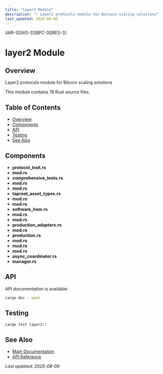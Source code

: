 ```yaml
---
title: "layer2 Module"
description: "! Layer2 protocols module for Bitcoin scaling solutions"
last_updated: 2025-08-06
---
```


[AIR-3][AIS-3][BPC-3][RES-3]

# layer2 Module

## Overview

Layer2 protocols module for Bitcoin scaling solutions

This module contains 19 Rust source files.

## Table of Contents

- [Overview](#overview)
- [Components](#components)
- [API](#api)
- [Testing](#testing)
- [See Also](#see-also)

## Components

- **protocol_trait.rs**
- **mod.rs**
- **comprehensive_tests.rs**
- **mod.rs**
- **mod.rs**
- **taproot_asset_types.rs**
- **mod.rs**
- **mod.rs**
- **software_hsm.rs**
- **mod.rs**
- **mod.rs**
- **production_adapters.rs**
- **mod.rs**
- **production.rs**
- **mod.rs**
- **mod.rs**
- **mod.rs**
- **async_coordinator.rs**
- **manager.rs**

## API

API documentation is available:

```bash
cargo doc --open
```

## Testing

```bash
cargo test layer2::
```

## See Also

- [Main Documentation](../README.md)
- [API Reference](../api/README.md)

*Last updated: 2025-08-06*

